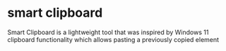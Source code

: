 # smart clipboard
Smart Clipboard is a lightweight tool that was inspired by Windows 11 clipboard functionality which allows pasting a previously copied element

